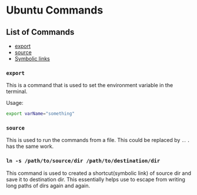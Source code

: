 # Ubuntu Commands

## List of Commands

- [export](#export)
- [source](#source)
- [Symbolic links](#ln--s-pathtosourcedir-pathtodestinationdir)

### `export`

This is a command that is used to set the environment variable in the terminal.
    
Usage:

```bash
export varName="something"
```

### `source`

This is used to run the commands from a file. This could be replaced by `.`. `.` has the same work.

### `ln -s /path/to/source/dir /path/to/destination/dir`

This command is used to created a shortcut(symbolic link) of source dir and save it to destination dir. This essentially helps use to escape from writing long paths of dirs again and again.